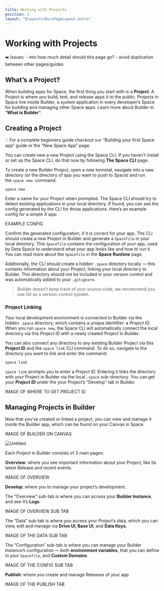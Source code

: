 ```yaml
---
title: Working with Projects
position: 2
layout: "@layouts/DocsPageLayout.astro"
---
```


# Working with Projects

<aside>
➡️ Issues:
- into how much detail should this page go?
- avoid duplication between other pages/guides

</aside>

## **What’s a Project?**

When building apps for Space, the first thing you start with is a **Project**. A Project is where you build, test, and release apps it to the public. Projects in Space live inside Builder, a system application in every developer’s Space for building and managing other Space apps.  Learn more about Builder in “**What is Builder**”.

## **Creating a Project**

<aside>
💡 For a complete beginners guide checkout our “Building your first Space app” guide or the “New Space App” page.
</aside>

You can create new a new Project using the Space CLI. If you haven’t install or set up the Space CLI, do that now by following ******************The Space CLI****************** page.

To create a new Builder Project, open a new terminal, navigate into a new directory (or the directory of app you want to push to Space) and run the `space new`  command:

```
space new
```

Enter a name for your Project when prompted. The Space CLI should try to detect existing applications in your local directory. If found, you can see the config generated by the CLI for those applications. Here’s an example config for a simple X app:

EXAMPLE CONFIG

Confirm the generated configuration, if it is correct for your app. The CLI should create a new Project in Builder and generate a `Spacefile` in your local directory. This `Spacefile` contains the configuration of your app, used by Deta Space to understand what your app looks like and how to run it. You can read more about the `Spacefile` in the **************************Space Runtime************************** page.

Additionally, the CLI should create a hidden `.space` directory locally — this contains information about your Project, linking your local directory to Builder. This directory should not be included in your version control and was automatically added to your `.gitignore`.

> Builder doesn’t keep track of your source code, we recommend you use Git as a version control system.
>

### **Project Linking**

Your local development environment is connected to Builder via the hidden `.space` directory, which contains a unique identifier: a *Project ID*. When you run `space new`, the Space CLI will automatically connect the local directory via this *Project ID* with a newly created Project in Builder.

You can also connect any directory to any existing Builder Project via this **********Project ID********** and the `space link` CLI command. To do so, navigate to the directory you want to link and enter the command:

```
space link
```

`space link` prompts you to enter a *Project ID.* Entering it links the directory with your Project in Builder via the local `.space` sub-directory. You can get your *************Project ID************* under the your Project’s “Develop” tab in Builder.

IMAGE OF WHERE TO GET PROJECT ID

## Managing **Projects in Builder**

Now that you’ve created or linked a project, you can view and manage it inside the Builder app, which can be found on your Canvas in Space.

IMAGE OF BUILDER ON CANVAS

![Untitled](Working%20with%20Projects%2047ac08683a1c4a2e8579b9f5251c2f97/Untitled.png)

Each Project in Builder consists of 3 main pages:

**Overview**: where you see important information about your Project, like its latest Release and recent events.

IMAGE OF OVERVIEW

**Develop**: where you to manage your project’s development.

The “Overview” sub-tab is where you can access your **Builder Instance**, and see it’s **Logs**.

IMAGE OF OVERVIEW SUB TAB

The “Data” sub-tab is where you access your Project’s data, which you can view, edit and manage via ********************Drive UI, Base UI********************, and ********************Data Keys.********************

IMAGE OF THE DATA SUB TAB

The  “Configuration” sub-tab is where you can manage your Builder Instance’s configuration — both **environment variables**, that you can define in your `Spacefile`, and ****************************Custom Domains****************************.

IMAGE OF THE CONFIG SUB TAB

**Publish**: where you create and manage Releases of your app

IMAGE OF THE PUBLISH TAB
